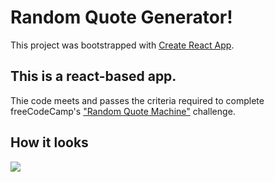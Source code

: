 # Random Quote Generator!

This project was bootstrapped with [Create React App](https://github.com/facebook/create-react-app).

## This is a react-based app.

Thie code meets and passes the criteria required to complete freeCodeCamp's <a href="https://www.freecodecamp.org/learn/front-end-development-libraries/front-end-development-libraries-projects/build-a-random-quote-machine">"Random Quote Machine"</a> challenge.

## How it looks

<img src="https://i.imgur.com/qNWLHEL.png" style="max-width: 300px" />
